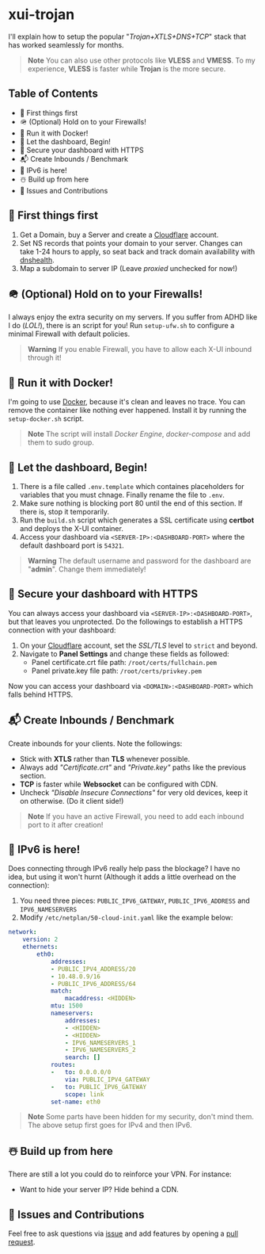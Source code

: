# xui-trojan
I'll explain how to setup the popular "*Trojan+XTLS+DNS+TCP*" stack that has worked seamlessly for months.
> **Note**
> You can also use other protocols like **VLESS** and **VMESS**. To my experience, **VLESS** is faster while **Trojan** is the more secure.

## Table of Contents
- 💫 First things first
- 🪖 (Optional) Hold on to your Firewalls!
- 🐳 Run it with Docker!
- 🚀 Let the dashboard, Begin!
- 🔐 Secure your dashboard with HTTPS
- 📬 Create Inbounds / Benchmark
- 👻 IPv6 is here!
- ☃️ Build up from here
- 🤝 Issues and Contributions

## 💫 First things first
1. Get a Domain, buy a Server and create a [Cloudflare](https://cloudflare.com/) account.
2. Set NS records that points your domain to your server. Changes can take 1-24 hours to apply, so seat back and track domain availability with [dnshealth](https://dnschecker.org/).
3. Map a subdomain to server IP (Leave *proxied* unchecked for now!)

## 🪖 (Optional) Hold on to your Firewalls!
I always enjoy the extra security on my servers. If you suffer from ADHD like I do (*LOL!*), there is an script for you! Run `setup-ufw.sh` to configure a minimal Firewall with default policies.

> **Warning**
> If you enable Firewall, you have to allow each X-UI inbound through it!

## 🐳 Run it with Docker! 
I'm going to use [Docker](https://www.docker.com/), because it's clean and leaves no trace. You can remove the container like nothing ever happened. Install it by running the `setup-docker.sh` script.

> **Note**
> The script will install *Docker Engine*, *docker-compose* and add them to sudo group.

## 🚀 Let the dashboard, Begin!
1. There is a file called `.env.template` which containes placeholders for variables that you must chnage. Finally rename the file to `.env`.
2. Make sure nothing is blocking port 80 until the end of this section. If there is, stop it temporarily.
3. Run the `build.sh` script which generates a SSL certificate using **certbot** and deploys the X-UI container.
4. Access your dashboard via `<SERVER-IP>:<DASHBOARD-PORT>` where the default dashboard port is `54321`.

> **Warning**
> The default username and password for the dashboard are "**admin**". Change them immediately!

## 🔐 Secure your dashboard with HTTPS
You can always access your dashboard via `<SERVER-IP>:<DASHBOARD-PORT>`, but that leaves you unprotected. Do the followings to establish a HTTPS connection with your dashboard:
1. On your [Cloudflare](https://cloudflare.com/) account, set the *SSL/TLS* level to `strict` and beyond.
2. Navigate to **Panel Settings** and change these fields as followed:
    - Panel certificate.crt file path: `/root/certs/fullchain.pem`
    - Panel private.key file path: `/root/certs/privkey.pem`

Now you can access your dashboard via `<DOMAIN>:<DASHBOARD-PORT>` which falls behind HTTPS.

## 📬 Create Inbounds / Benchmark
Create inbounds for your clients. Note the followings:
- Stick with **XTLS** rather than **TLS** whenever possible.
- Always add *"Certificate.crt"* and *"Private.key"* paths like the previous section.
- **TCP** is faster while **Websocket** can be configured with CDN.
- Uncheck *"Disable Insecure Connections"* for very old devices, keep it on otherwise. (Do it client side!)

> **Note**
> If you have an active Firewall, you need to add each inbound port to it after creation!

## 👻 IPv6 is here!
Does connecting through IPv6 really help pass the blockage? I have no idea, but using it won't hurnt (Although it adds a little overhead on the connection):
1. You need three pieces: `PUBLIC_IPV6_GATEWAY`, `PUBLIC_IPV6_ADDRESS` and `IPV6_NAMESERVERS`
2. Modify `/etc/netplan/50-cloud-init.yaml` like the example below:
```yaml
network:
    version: 2
    ethernets:
        eth0:
            addresses:
            - PUBLIC_IPV4_ADDRESS/20
            - 10.48.0.9/16
            - PUBLIC_IPV6_ADDRESS/64
            match:
                macaddress: <HIDDEN>
            mtu: 1500
            nameservers:
                addresses:
                - <HIDDEN>
                - <HIDDEN>
                - IPV6_NAMESERVERS_1
                - IPV6_NAMESERVERS_2
                search: []
            routes:
            -   to: 0.0.0.0/0
                via: PUBLIC_IPV4_GATEWAY
            -   to: PUBLIC_IPV6_GATEWAY
                scope: link
            set-name: eth0
```

> **Note**
> Some parts have been hidden for my security, don't mind them. The above setup first goes for IPv4 and then IPv6.

## ☃️ Build up from here
There are still a lot you could do to reinforce your VPN. For instance:
- Want to hide your server IP? Hide behind a CDN.

## 🤝 Issues and Contributions
Feel free to ask questions via [issue](https://github.com/keivanipchihagh/xui-trojan/issues/new) and add features by opening a [pull request](https://github.com/keivanipchihagh/xui-trojan/pulls).

